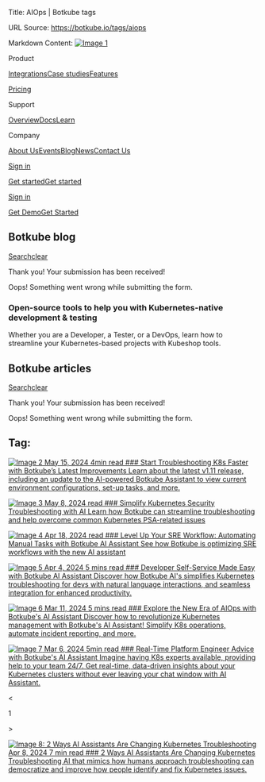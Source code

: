 Title: AIOps | Botkube tags

URL Source: https://botkube.io/tags/aiops

Markdown Content:
[![Image 1](https://assets-global.website-files.com/633705de6adaa38599d8e258/6338148fa3f8a509639804fa_botkube-logo.svg)](https://botkube.io/)

Product

[Integrations](https://botkube.io/integrations)[Case studies](https://botkube.io/case-studies)[Features](https://botkube.io/features)

[Pricing](https://botkube.io/pricing)

Support

[Overview](https://botkube.io/support)[Docs](https://docs.botkube.io/)[Learn](https://botkube.io/learn)

Company

[About Us](https://botkube.io/about)[Events](https://botkube.io/events)[Blog](https://botkube.io/blog)[News](https://botkube.io/news)[Contact Us](https://botkube.io/contact)

[Sign in](https://app.botkube.io/)

[Get started](#)[Get started](https://app.botkube.io/)

[Sign in](https://app.botkube.io/)

[Get Demo](https://botkube.io/demo)[Get Started](https://app.botkube.io/)

Botkube blog
------------

[Search](#)[clear](#)

Thank you! Your submission has been received!

Oops! Something went wrong while submitting the form.

### Open-source tools to help you with Kubernetes-native development & testing

Whether you are a Developer, a Tester, or a DevOps, learn how to streamline your Kubernetes-based projects with Kubeshop tools.

Botkube articles
----------------

[Search](#)[clear](#)

Thank you! Your submission has been received!

Oops! Something went wrong while submitting the form.

Tag:
----

[![Image 2](https://assets-global.website-files.com/634fabb21508d6c9db9bc46f/6644e5d498e2ed722f5424d6_BLOG_Thumbnail%20(7).png) May 15, 2024 4min read ### Start Troubleshooting K8s Faster with Botkube’s Latest Improvements Learn about the latest v1.11 release, including an update to the AI-powered Botkube Assistant to view current environment configurations, set-up tasks, and more.](https://botkube.io/blog/start-troubleshooting-k8s-faster-with-botkubes-latest-improvements)

[![Image 3](https://assets-global.website-files.com/634fabb21508d6c9db9bc46f/663b7d7f3f6390196bf27e83_UC%20(1).png) May 8, 2024 read ### Simplify Kubernetes Security Troubleshooting with AI Learn how Botkube can streamline troubleshooting and help overcome common Kubernetes PSA-related issues](https://botkube.io/blog/simplify-kubernetes-security-troubleshooting-with-ai)

[![Image 4](https://assets-global.website-files.com/634fabb21508d6c9db9bc46f/663b8809695cf669f14f2a54_Level%20Up%20SRE%20Workflow%20Automating%20Manual%20Tasks%20with%20Botkube%20AI%20Assistant.png) Apr 18, 2024 read ### Level Up Your SRE Workflow: Automating Manual Tasks with Botkube AI Assistant See how Botkube is optimizing SRE workflows with the new AI assistant](https://botkube.io/blog/level-up-your-sre-workflow-automating-manual-tasks-with-botkube-ai-assistant)

[![Image 5](https://assets-global.website-files.com/634fabb21508d6c9db9bc46f/661eb9d9c3fe057b001d93b5_simplify-kubernetes-with-botkubes-ai-developer-self-service-made-easy.png) Apr 4, 2024 5 mins read ### Developer Self-Service Made Easy with Botkube AI Assistant Discover how Botkube AI's simplifies Kubernetes troubleshooting for devs with natural language interactions, and seamless integration for enhanced productivity.](https://botkube.io/blog/simplify-kubernetes-with-botkubes-ai-developer-self-service-made-easy)

[![Image 6](https://assets-global.website-files.com/634fabb21508d6c9db9bc46f/64a70cf0a7f079f477b8a7c9_Botkube%20BLOG%20Thumbnail%20(2).png) Mar 11, 2024 5 mins read ### Explore the New Era of AIOps with Botkube's AI Assistant Discover how to revolutionize Kubernetes management with Botkube's AI Assistant! Simplify K8s operations, automate incident reporting, and more.](https://botkube.io/blog/explore-the-new-era-of-aiops-with-botkubes-ai-assistant)

[![Image 7](https://assets-global.website-files.com/634fabb21508d6c9db9bc46f/663b88a8597c3abe0e852fb8_Announ%20(1).png) Mar 6, 2024 5min read ### Real-Time Platform Engineer Advice with Botkube's AI Assistant Imagine having K8s experts available, providing help to your team 24/7. Get real-time, data-driven insights about your Kubernetes clusters without ever leaving your chat window with AI Assistant.](https://botkube.io/blog/real-time-platform-engineer-advice-ai-assistant)

<

1

\>

[![Image 8: 2 Ways AI Assistants Are Changing Kubernetes Troubleshooting](https://assets-global.website-files.com/634fabb21508d6c9db9bc46f/662677b3a13af173215d9bb4_d428b6a6-ai-changing-kubernetes-troubleshooting-1024x576.jpg) Apr 8, 2024 7 min read ### 2 Ways AI Assistants Are Changing Kubernetes Troubleshooting AI that mimics how humans approach troubleshooting can democratize and improve how people identify and fix Kubernetes issues.](https://thenewstack.io/2-ways-ai-assistants-are-changing-kubernetes-troubleshooting/)
